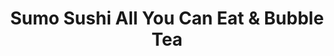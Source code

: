 ---
layout: place
title: "Sumo Sushi All You Can Eat & Bubble Tea"
permalink: /texas/houston/sumo-sushi-all-you-can-eat-bubble-tea.html
stateAbbr: TX
stateName: Texas
cityName: Houston
seo:
  name: "Sumo Sushi All You Can Eat & Bubble Tea"
  type: Restaurant
  links: http://www.sumosushihouston.com/
description: "Sumo Sushi All You Can Eat & Bubble Tea serves delicious sushi in Houston, Texas. Try fresh Japanese dishes for a great dining experience. "
place_id: ChIJVfDeQWjRQIYR5Pv28CYUMtY
photos:
  - name: >-
      places/ChIJVfDeQWjRQIYR5Pv28CYUMtY/photos/AeeoHcKCZC8SMxZ90ERIVh9a5a337Eyz6doxAws_f0upVKZbXKHUr0zjn64Vb_TYZrehqKUXwx4BdL7fwrBiJySxmBr11pwmpnpVtBQpWV6HgMPN5vUMLYOKSao926IevSTQ7VDxTL-LqNfndyFXRlu-nTgj5Ro8BhIlZxUXBSk9gUN8vcY_yNJYx2iKH_PeQ6iIj2jbc4ZCQ-wYn0kFbIhIqlm6QZTjmYrH7KuhzZgVijFDtwZMMvpdrexonIbZNNeqq0N_5SqrQXe9p7_1Ea61XvGcSw5Y98b2fATT3FS1ejT_-A
    widthPx: 4032
    heightPx: 2269
    authorAttributions:
      - displayName: Sumo Sushi All You Can Eat & Bubble Tea
        uri: https://maps.google.com/maps/contrib/106650226011958552360
        photoUri: >-
          https://lh3.googleusercontent.com/a/ACg8ocK3Y4Zx8jJwaYs_U3_rIRdAWGJJNOYP83Q6A5TbRj3Pfn4wBQ=s100-p-k-no-mo
    flagContentUri: >-
      https://www.google.com/local/imagery/report/?cb_client=maps_api_places.places_api&image_key=!1e10!2sAF1QipMxHdoAeO2dT45K-gkXIeqxM6-MDGa71CLdWk-q&hl=en-US
    googleMapsUri: >-
      https://www.google.com/maps/place//data=!3m4!1e2!3m2!1sAF1QipMxHdoAeO2dT45K-gkXIeqxM6-MDGa71CLdWk-q!2e10!4m2!3m1!1s0x8640d16841def055:0xd6321426f0f6fbe4
  - name: >-
      places/ChIJVfDeQWjRQIYR5Pv28CYUMtY/photos/AeeoHcIuX3NvwnM7kDHXMb8d5xtlr20cbkdnuR5OMih79ElpjqskuQoKtaOL3lYhWoLuWE6NbPpu8oB8WlK_b8y5bLwu1zrV3-BsvibGxUbNoIP_hjGVvCvA_tW55ycs6NZm7mdd-2twf0QCPGcxiJN24k1klO9RVXs3DwXYF3hQ7xF4h4rZJqGH-Swh0aPrR_n-GZcREvESbCMYUR0TfOw30CSTs26JRDcjzpstxQZfdHeFgZ5Hmo48Aux4XhHBL7dGu5JrH5MFYK0SWblSTyWoKkMmwEiMnLJIiSlWCAo-qYLxJw
    widthPx: 1280
    heightPx: 1706
    authorAttributions:
      - displayName: Sumo Sushi All You Can Eat & Bubble Tea
        uri: https://maps.google.com/maps/contrib/106650226011958552360
        photoUri: >-
          https://lh3.googleusercontent.com/a/ACg8ocK3Y4Zx8jJwaYs_U3_rIRdAWGJJNOYP83Q6A5TbRj3Pfn4wBQ=s100-p-k-no-mo
    flagContentUri: >-
      https://www.google.com/local/imagery/report/?cb_client=maps_api_places.places_api&image_key=!1e10!2sAF1QipMlSvPBDIeII6szSRsvxxLfp-R2oJArF1o6mzua&hl=en-US
    googleMapsUri: >-
      https://www.google.com/maps/place//data=!3m4!1e2!3m2!1sAF1QipMlSvPBDIeII6szSRsvxxLfp-R2oJArF1o6mzua!2e10!4m2!3m1!1s0x8640d16841def055:0xd6321426f0f6fbe4
  - name: >-
      places/ChIJVfDeQWjRQIYR5Pv28CYUMtY/photos/AeeoHcLeTyJsP4_bnz4E4Qht4tcuXHPDw0HQo7OTq2xij81Hka3t0tbTWMw1ULwbzbAR1AeoPiaGmo6pgH3cUtcCJB3wmGDAdX3JUOWEE0sPzT9WMwU4H_H-hidovW6OrVJcIvv75GB_TGy7EllFaGGNTVZBykfuIqenPFlDIMCsL8qL86TkE4YRbqGO6X7fddNv7kvHGocvAKRSBgtiZA6IfAgfpHkALXpxUSyRerDf8F2pB7sUgIm_zHAsC1syfza8U09VoFhfa5bCz9R5MlXqrOZLwpPmudsONFQUlC9EFUO5lzgVLJqEcDIagW3ov16494cD6L8vX9r9wlHPpWo_4lHktZiJCUqvDxe_KNvyXUa-u6bLpm90ihG_hnLQCNnEGQMbYsRbONRNse6YT1ym86Wb-sMGTzhwJWsXLVkk2Ljlxg
    widthPx: 4800
    heightPx: 3600
    authorAttributions:
      - displayName: Hayley F
        uri: https://maps.google.com/maps/contrib/116842451355113334421
        photoUri: >-
          https://lh3.googleusercontent.com/a-/ALV-UjUSMtKwy5_MFJus2fRVNgN06BsMd6KpYbDgIUyEyxFH7h77ySY=s100-p-k-no-mo
    flagContentUri: >-
      https://www.google.com/local/imagery/report/?cb_client=maps_api_places.places_api&image_key=!1e10!2sCIHM0ogKEICAgMCImNr3VA&hl=en-US
    googleMapsUri: >-
      https://www.google.com/maps/place//data=!3m4!1e2!3m2!1sCIHM0ogKEICAgMCImNr3VA!2e10!4m2!3m1!1s0x8640d16841def055:0xd6321426f0f6fbe4
  - name: >-
      places/ChIJVfDeQWjRQIYR5Pv28CYUMtY/photos/AeeoHcJd-g_e_8DR2n6-7vQYu3MTSDGxlLxj9xvWLlYAI7IHxcTRjM-3I6U_kPy6OdiPDi9d1b1JsHrQUAK05-QtBf-o7Y4jrKmDRXKfeI_iT45Yteb-GvTYtV6DMUOI9zrQCMDuOruQF98imoEvi2qEZ9PR7aYWtPKUb7IWOfQv_CdaMeDTSB3JgHgqD_nQX1ei0QS7X2a9y84VOqMHgUlOjJ8zwUlOZ7CRQyRjSXjU_QU2HFet3ROzAEAMeXmRZGOxKLUabrya32gc2AZlnQ3QMgEq-sfQ7ix0g8EvRA-AjeClIMj76Kam-Ya2BqMOxtOAELz0U-PMy4JWQcdfRzr4UuEUQI32o5M40Z8IFgpDnQewLe2oQglY59t9y4J4jxtZJjfCfRsUbtjDIudIapJofSTkRGHN4DW0rUInkO2Bgqhkbw
    widthPx: 4032
    heightPx: 3024
    authorAttributions:
      - displayName: Alexis Heng
        uri: https://maps.google.com/maps/contrib/117069386922769291075
        photoUri: >-
          https://lh3.googleusercontent.com/a-/ALV-UjVjWthMG065pll4NhxyUIef6v7EPilKts_cQbMUrdDGA1yqkSt9Hw=s100-p-k-no-mo
    flagContentUri: >-
      https://www.google.com/local/imagery/report/?cb_client=maps_api_places.places_api&image_key=!1e10!2sCIHM0ogKEICAgICXycGqEg&hl=en-US
    googleMapsUri: >-
      https://www.google.com/maps/place//data=!3m4!1e2!3m2!1sCIHM0ogKEICAgICXycGqEg!2e10!4m2!3m1!1s0x8640d16841def055:0xd6321426f0f6fbe4
  - name: >-
      places/ChIJVfDeQWjRQIYR5Pv28CYUMtY/photos/AeeoHcLA-roSw_cry5glBGesMjrVa3CYIwdHdatiaMk2iQO3mosDlLVkAqSyFcsDwvLYKXbJ18swxmB16JURjok81ShWHe2LAwaLSOXkM28oSJw_5gNN_m8MmInaVRqlfpiOadjxNZl8fBanNzZu7ZapAppwyO3d92gYTFm7reBsYZfeq_FA3N351BedlUFDssZoJurHDi9JTxn6oluUDjaRbyMMwrn0E0HFihKmiQh4PNsvHppnGkZ8VBC51Stk7a3hT3hqRH29jqqN7tSUM7Y3YlisUljTiV8mhHVg5T_ezyhozmzRkOm16Dvpf9eA7xEOFp6nXkR5xccCdbVHAZu4cEXHOgfRWEo20TjbHpr637AeTq9qS-PAlRIzOtxdQKPxaRcvI_AvSJaKXoDK1YaR_AQZHAiZTq3ePtSB7Gh4b9A1iYY
    widthPx: 4032
    heightPx: 3024
    authorAttributions:
      - displayName: jamy li
        uri: https://maps.google.com/maps/contrib/104745499846557931475
        photoUri: >-
          https://lh3.googleusercontent.com/a-/ALV-UjVw6ksib0RrmbKoE2yLGt-f2_ILoO1XgHnPEOWzda-smzxmVLIk=s100-p-k-no-mo
    flagContentUri: >-
      https://www.google.com/local/imagery/report/?cb_client=maps_api_places.places_api&image_key=!1e10!2sCIHM0ogKEICAgIC7msDPpwE&hl=en-US
    googleMapsUri: >-
      https://www.google.com/maps/place//data=!3m4!1e2!3m2!1sCIHM0ogKEICAgIC7msDPpwE!2e10!4m2!3m1!1s0x8640d16841def055:0xd6321426f0f6fbe4
  - name: >-
      places/ChIJVfDeQWjRQIYR5Pv28CYUMtY/photos/AeeoHcLGY8hy2DnGMiHccJL8WglkBSsNuoz3Y7NukxeQQ6UdgdnVF23hfpXLolJ8gQ5V30F-6N-Rv6qfU9sOmvKmdWA5hZRQ6iAcNNn8DmJPg4nzDPerbrgIGQ9-g12pPsfhczDczGwf09Eapn1p83q5_VyS4W9IGulm7abbcpmGkZopSsvJjsEPlI4cpRoNnjMyWivD7b-beAsBPXRZkuEWF0Nr5Di3RuCUCsh8q4mIVGSo7gPHdGIbbxqKDdNk5zzenpob2TkUUUoLm6sttPqbNSPnKbxDGGsZfxU1DoaaoSgvwfD3VL8crIVErFPr8FjgMN9aPOidq3YZD1vglKmF9fuCQtsd5Rx1z2o8CygcSkJxJKRqXoXK2QQyKbO0cQ1Is3pGUMZxs9vnulYAqP8fuR59kfvY2N4lRovJRlNkT1g
    widthPx: 4000
    heightPx: 3000
    authorAttributions:
      - displayName: Shawn James
        uri: https://maps.google.com/maps/contrib/114319087751062496344
        photoUri: >-
          https://lh3.googleusercontent.com/a-/ALV-UjVdwuUSXw4s6Dnft2S0UXPPYL8-7rAoI-EM4H297wkKJcibSdlABg=s100-p-k-no-mo
    flagContentUri: >-
      https://www.google.com/local/imagery/report/?cb_client=maps_api_places.places_api&image_key=!1e10!2sCIHM0ogKEICAgICfn9KWaw&hl=en-US
    googleMapsUri: >-
      https://www.google.com/maps/place//data=!3m4!1e2!3m2!1sCIHM0ogKEICAgICfn9KWaw!2e10!4m2!3m1!1s0x8640d16841def055:0xd6321426f0f6fbe4
  - name: >-
      places/ChIJVfDeQWjRQIYR5Pv28CYUMtY/photos/AeeoHcI-DK1ngB2QKqPr3Ot3kym8qADj0IID5I0BPIDeuUD2n-8ph11jMwDQuqS3LDNb1_679YJ6HOgOjjLpIaJAgR0QVFhepeYPDI8xXjiufqNRh0Y8MbRmXvx2VzHSPw3ZiOPcoXdGGjE2IeVUMfdU37orcsAhlTh2BLW_HJKZTwJLSb30FnuV49r3hVOwpm2cf4LDActFXhnY5tgCMFboaTp0qTNJtyvWwDw1KjTxFuksmAndj2NKBNsvIX04YDIDm8yVJuZMpTmbaH1RDogePR41We9ZDdLpGJOwIi-bD5wULw
    widthPx: 4032
    heightPx: 3024
    authorAttributions:
      - displayName: Sumo Sushi All You Can Eat & Bubble Tea
        uri: https://maps.google.com/maps/contrib/106650226011958552360
        photoUri: >-
          https://lh3.googleusercontent.com/a/ACg8ocK3Y4Zx8jJwaYs_U3_rIRdAWGJJNOYP83Q6A5TbRj3Pfn4wBQ=s100-p-k-no-mo
    flagContentUri: >-
      https://www.google.com/local/imagery/report/?cb_client=maps_api_places.places_api&image_key=!1e10!2sAF1QipNhx_mEPUYAM73BZCq9hI4JNq6zV3zqJmFSxLvv&hl=en-US
    googleMapsUri: >-
      https://www.google.com/maps/place//data=!3m4!1e2!3m2!1sAF1QipNhx_mEPUYAM73BZCq9hI4JNq6zV3zqJmFSxLvv!2e10!4m2!3m1!1s0x8640d16841def055:0xd6321426f0f6fbe4
  - name: >-
      places/ChIJVfDeQWjRQIYR5Pv28CYUMtY/photos/AeeoHcLwpKAX9Hw48ahAa2N1wz0GXytB8FFsWOqhQABjfoYMNvkGf38glocraHByxku9-wFm9SYSTFTa0Yait03fYyk3bp8o_IzcwGbpZSaZ85j-XDSr3ZbppUenI3LLfsXYeB_5k0yvpDVOaKDy0gB5pyc7xa5VxcZLPvNWLXO9Vnn2703bN65k6A7rbCFfMa3LfS1zz4KjmY-CY7DEBOlGlgzqb2P9YEdjyyKhLlwW72gGNaFWjQF7QCVqwbKc2Tv-yjVafxmNjNLHyOfe4W3VeMnS0Xo4K2srS2cM-QutbYaphOeM0V15MiDUzb09LybdAhTEzorYZed3qvMjgq0dl4wQrsc2ebpUAtqzSDSQjbBU5UkLV4BNTiFjP3LIebuoTe1juSMysIxfnugMG5gJFt0keBzFEMR4m9RyoP0VRMo
    widthPx: 4000
    heightPx: 3000
    authorAttributions:
      - displayName: Tara Jackson
        uri: https://maps.google.com/maps/contrib/116501251214442663806
        photoUri: >-
          https://lh3.googleusercontent.com/a-/ALV-UjV_t2Mvk_x_L3RVryngW-HrrfD1vDT5E3QFYfd0RA6gXwbokJq1=s100-p-k-no-mo
    flagContentUri: >-
      https://www.google.com/local/imagery/report/?cb_client=maps_api_places.places_api&image_key=!1e10!2sCIHM0ogKEICAgIDzjveOIw&hl=en-US
    googleMapsUri: >-
      https://www.google.com/maps/place//data=!3m4!1e2!3m2!1sCIHM0ogKEICAgIDzjveOIw!2e10!4m2!3m1!1s0x8640d16841def055:0xd6321426f0f6fbe4
  - name: >-
      places/ChIJVfDeQWjRQIYR5Pv28CYUMtY/photos/AeeoHcJTpA_YM7KgtljNdUwEmGyL9yBhoJLTp7QN3XHiVVFSZ0R4eS-69JtqPpdQ4ycU4PZvXWnoy17m4ri6VNPxz3Ip0nsWV-3pnJhivyHEmz0oerY_bTTl4NGPWxNLclMcQm2JV2YuqZGiDFuR08mKubvT0mlN7Vvat23u7USmgJB86-sGt5L44vSzFADcLi9HO8oD6kNj3eX8OObj16fp3TamCkOvYXcz2s5y3kbWb94i3hfi8VuwI-eHwsBAeUs-RON2_rGpKEHvOAWQKRy-fDuD29pfuSFvZTgFefZADSOHpaERe2lbk458qTNtFzk1biiTs7qHxkEGeqFBwsMsvjqOj7tL3Y1aEGpZa--1WU_TL2O0KVK4j599HgI1WcZgTiU2Cx-v0rgmYJAaEBt1_1RxELDGZoUTjV0tsDr-9tpbYj4
    widthPx: 4000
    heightPx: 3000
    authorAttributions:
      - displayName: Tara Jackson
        uri: https://maps.google.com/maps/contrib/116501251214442663806
        photoUri: >-
          https://lh3.googleusercontent.com/a-/ALV-UjV_t2Mvk_x_L3RVryngW-HrrfD1vDT5E3QFYfd0RA6gXwbokJq1=s100-p-k-no-mo
    flagContentUri: >-
      https://www.google.com/local/imagery/report/?cb_client=maps_api_places.places_api&image_key=!1e10!2sCIHM0ogKEICAgIDzjveO4wE&hl=en-US
    googleMapsUri: >-
      https://www.google.com/maps/place//data=!3m4!1e2!3m2!1sCIHM0ogKEICAgIDzjveO4wE!2e10!4m2!3m1!1s0x8640d16841def055:0xd6321426f0f6fbe4
  - name: >-
      places/ChIJVfDeQWjRQIYR5Pv28CYUMtY/photos/AeeoHcJEPVZ1Zgm-VQEWxN5cEgApZQLTMfH8WYnUWkfnsHxGJMtivMh_p5SPuUcHGDWgCMHspD3w-WYASLVhk6p3r1mXH5cwXPkvDo3uBK6R3xT8YPNhf52IPIx_1EljdSHDT6yiIoax8u23LfftfqXkC01jKKBdTXij1NRUzbTjuzxBwb05POuPR7-Zk81wgr1kEk2cwVMJX3pc8eTAGIzbXnBvt0TkfeTZgiRxhuPrLyjjzKRteMT9OuDaNctXLvvNg9Xd7MkscwaH2B-9Ztz94KrUwUe238SvFTJyBx413rQQ3JsM3BPUNYw0RQ_Ml3xbMD65Sg5BUF7mOambiQvcUpmZDj-7nOITE0JZea06wmtLhHoVdyP612L0jgy-Co-yRo__hyLpHOTZuvDpjtl6C2wRvwQf4WOqKMFVkYkxbb1t3to3
    widthPx: 3600
    heightPx: 4800
    authorAttributions:
      - displayName: MrIquique
        uri: https://maps.google.com/maps/contrib/116263914983285763237
        photoUri: >-
          https://lh3.googleusercontent.com/a-/ALV-UjVpv69GpDt7gl5rpyplL7T7PQJ1cMSNhH7-wBJwcOF-2EVVlVRW=s100-p-k-no-mo
    flagContentUri: >-
      https://www.google.com/local/imagery/report/?cb_client=maps_api_places.places_api&image_key=!1e10!2sCIHM0ogKEICAgICXxvrnigE&hl=en-US
    googleMapsUri: >-
      https://www.google.com/maps/place//data=!3m4!1e2!3m2!1sCIHM0ogKEICAgICXxvrnigE!2e10!4m2!3m1!1s0x8640d16841def055:0xd6321426f0f6fbe4
address: 19710 Northwest Fwy Ste 200, Houston, TX 77065, USA
street: 19710 Northwest Fwy Ste 200
city: Houston
state: TX
zip: '77065'
country: USA
neighborhood: Commons At Crossroads
latitude: '29.915478'
longitude: '-95.613886'
accessibility_options:
  wheelchairAccessibleParking: true
  wheelchairAccessibleEntrance: true
  wheelchairAccessibleRestroom: true
  wheelchairAccessibleSeating: true
business_status: OPERATIONAL
name: Sumo Sushi All You Can Eat & Bubble Tea
google_maps_links:
  directionsUri: >-
    https://www.google.com/maps/dir//''/data=!4m7!4m6!1m1!4e2!1m2!1m1!1s0x8640d16841def055:0xd6321426f0f6fbe4!3e0
  placeUri: https://maps.google.com/?cid=15434421030436142052
  writeAReviewUri: >-
    https://www.google.com/maps/place//data=!4m3!3m2!1s0x8640d16841def055:0xd6321426f0f6fbe4!12e1
  reviewsUri: >-
    https://www.google.com/maps/place//data=!4m4!3m3!1s0x8640d16841def055:0xd6321426f0f6fbe4!9m1!1b1
  photosUri: >-
    https://www.google.com/maps/place//data=!4m3!3m2!1s0x8640d16841def055:0xd6321426f0f6fbe4!10e5
primary_type: Japanese Restaurant
opening_hours:
  regular: null
  current: null
secondary_opening_hours:
  regular:
    weekdayDescriptions: null
    type: null
  current:
    weekdayDescriptions: null
    type: null
phone: (832) 478-5307
price_level: PRICE_LEVEL_MODERATE
price_range: $30 &ndash; $50
rating: '4.7'
rating_count: 1038
website: http://www.sumosushihouston.com/
reviews: null
parking_options: null
payment_options: null
allow_dogs: null
curbside_pickup: null
delivery: null
dine_in: null
good_for_children: null
good_for_groups: null
good_for_sports: null
live_music: null
menu_for_children: null
outdoor_seating: null
reservable: null
restroom: null
serves_beer: null
serves_breakfast: null
serves_brunch: null
serves_cocktails: null
serves_coffee: null
serves_dinner: null
serves_dessert: null
serves_lunch: null
serves_vegetarian_food: null
serves_wine: null
takeout: null
summary: null

---